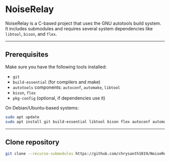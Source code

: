 # NoiseRelay

NoiseRelay is a C-based project that uses the GNU autotools build system. It includes submodules and requires several system dependencies like `libtool`, `bison`, and `flex`.

---

## Prerequisites

Make sure you have the following tools installed:

- `git`
- `build-essential` (for compilers and make)
- `autotools` components: `autoconf`, `automake`, `libtool`
- `bison`, `flex`
- `pkg-config` (optional, if dependencies use it)

On Debian/Ubuntu-based systems:

```bash
sudo apt update
sudo apt install git build-essential libtool bison flex autoconf automake pkg-config -y
```

---
## Clone repository
```bash
git clone --recurse-submodules https://github.com/chrysanth1019/NoiseRelay.git
```

